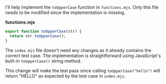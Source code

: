 I'll help implement the `toUpperCase` function in `functions.mjs`. Only this file needs to be modified since the implementation is missing.

**functions.mjs**

```js
export function toUpperCase(str) {
  return str.toUpperCase();
}
```

The `index.mjs` file doesn't need any changes as it already contains the correct test case. The implementation is straightforward using JavaScript's built-in `toUpperCase()` string method.

This change will make the test pass since calling `toUpperCase("hello")` will return "HELLO" as expected by the test case in `index.mjs`.